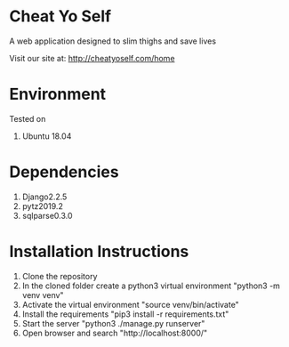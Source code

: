 # Cheat Yo Self
A web application designed to slim thighs and save lives

Visit our site at:
http://cheatyoself.com/home

# Environment  
Tested on 
1. Ubuntu 18.04

# Dependencies 
1. Django2.2.5
2. pytz2019.2
3. sqlparse0.3.0

# Installation Instructions
1. Clone the repository
2. In the cloned folder create a python3 virtual environment
   "python3 -m venv venv"
3. Activate the virtual environment
   "source venv/bin/activate"
4. Install the requirements
   "pip3 install -r requirements.txt"
5. Start the server
   "python3 ./manage.py runserver"   
6. Open browser and search
   "http://localhost:8000/"
   
